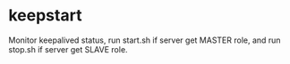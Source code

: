 # keepstart
Monitor keepalived status, run start.sh if server get MASTER role, and run stop.sh if server get SLAVE role.
